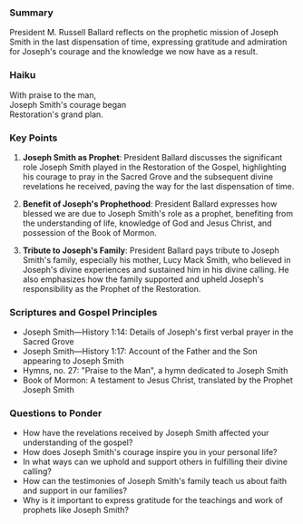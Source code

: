 ### Summary

President M. Russell Ballard reflects on the prophetic mission of Joseph Smith in the last dispensation of time, expressing gratitude and admiration for Joseph's courage and the knowledge we now have as a result.

### Haiku

With praise to the man,  
Joseph Smith's courage began  
Restoration's grand plan.

### Key Points

1. **Joseph Smith as Prophet**: President Ballard discusses the significant role Joseph Smith played in the Restoration of the Gospel, highlighting his courage to pray in the Sacred Grove and the subsequent divine revelations he received, paving the way for the last dispensation of time.

2. **Benefit of Joseph's Prophethood**: President Ballard expresses how blessed we are due to Joseph Smith's role as a prophet, benefiting from the understanding of life, knowledge of God and Jesus Christ, and possession of the Book of Mormon.

3. **Tribute to Joseph's Family**: President Ballard pays tribute to Joseph Smith's family, especially his mother, Lucy Mack Smith, who believed in Joseph's divine experiences and sustained him in his divine calling. He also emphasizes how the family supported and upheld Joseph's responsibility as the Prophet of the Restoration.

### Scriptures and Gospel Principles

* Joseph Smith—History 1:14: Details of Joseph's first verbal prayer in the Sacred Grove
* Joseph Smith—History 1:17: Account of the Father and the Son appearing to Joseph Smith
* Hymns, no. 27: "Praise to the Man", a hymn dedicated to Joseph Smith
* Book of Mormon: A testament to Jesus Christ, translated by the Prophet Joseph Smith

### Questions to Ponder

* How have the revelations received by Joseph Smith affected your understanding of the gospel?
* How does Joseph Smith's courage inspire you in your personal life?
* In what ways can we uphold and support others in fulfilling their divine calling?
* How can the testimonies of Joseph Smith's family teach us about faith and support in our families?
* Why is it important to express gratitude for the teachings and work of prophets like Joseph Smith?